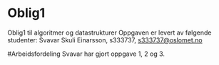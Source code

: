 # Oblig1
Oblig1 til algoritmer og datastrukturer
Oppgaven er levert av følgende studenter:
Svavar Skuli Einarsson, s333737, s333737@oslomet.no

#Arbeidsfordeling
Svavar har gjort oppgave 1, 2 og 3.
